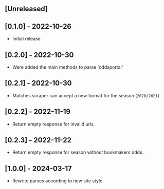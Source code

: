 ## [Unreleased]

## [0.1.0] - 2022-10-26

- Initial release

## [0.2.0] - 2022-10-30

- Were added the main methods to parse 'oddsportal'

## [0.2.1] - 2022-10-30

- Matches scraper can accept a new format for the season (`2020/2021`)

## [0.2.2] - 2022-11-19

- Return empty response for invalid urls.

## [0.2.3] - 2022-11-22

- Return empty response for season without bookmakers odds.

## [1.0.0] - 2024-03-17

- Rewrite parses according to new site style.
